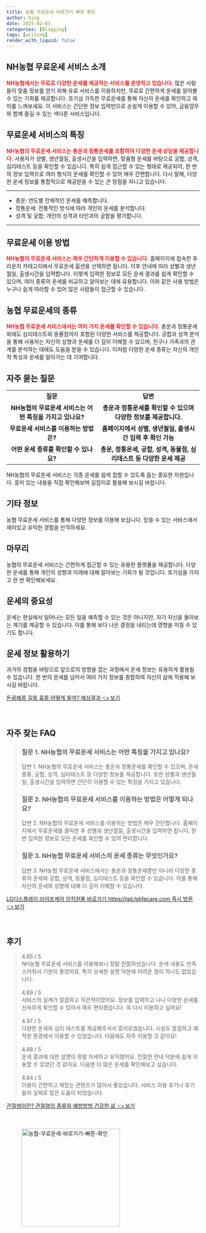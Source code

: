 ```yaml
---
title: 농협 무료운세 바로가기 빠른 확인
author: bing
date: 2025-02-03
categories: [Blogging]
tags: [writing]
render_with_liquid: false
---
```



<h2 id='NH농협_무료운세_소개'>NH농협 무료운세 서비스 소개</h2>

<p><b><span style="color: #ee2323;">NH농협에서는 무료로 다양한 운세를 제공하는 서비스를 운영하고 있습니다.</span></b> 많은 사람들이 맞춤 정보를 얻기 위해 유료 서비스를 이용하지만, 무료로 간편하게 운세를 알아볼 수 있는 기회를 제공합니다. 호기심 가득한 무료운세를 통해 자신의 운세를 확인하고 재미를 느껴보세요. 이 서비스는 간단한 정보 입력만으로 손쉽게 이용할 수 있어, 금융업무와 함께 즐길 수 있는 색다른 서비스입니다.</p>

<h2 id='무료운세의_특징'>무료운세 서비스의 특징</h2>

<p><b><span style="color: #ee2323;">NH농협의 무료운세 서비스는 총운과 정통운세를 포함하여 다양한 운세 상담을 제공합니다.</span></b> 사용자가 성별, 생년월일, 출생시간을 입력하면, 맞춤형 운세를 바탕으로 궁합, 성격, 심리테스트 등을 확인할 수 있습니다. 특히 쉽게 접근할 수 있는 형태로 제공되어, 한 번의 정보 입력으로 여러 형식의 운세를 확인할 수 있어 매우 간편합니다. 다시 말해, 다양한 운세 정보를 통합적으로 제공받을 수 있는 큰 장점을 지니고 있습니다.</p>

<hr />

<ul>
    <li>총운: 연도별 전체적인 운세를 예측합니다.</li>
    <li>정통운세: 전통적인 방식에 따라 개인의 운세를 분석합니다.</li>
    <li>성격 및 궁합: 개인의 성격과 타인과의 궁합을 평가합니다.</li>
</ul>

<hr />

<h2 id='무료운세_이용방법'>무료운세 이용 방법</h2>

<p><b><span style="color: #ee2323;">NH농협의 무료운세 서비스는 매우 간단하게 이용할 수 있습니다.</span></b> 홈페이지에 접속한 후 라운지 카테고리에서 무료운세 옵션을 선택하면 됩니다. 이후 안내에 따라 성별과 생년월일, 출생시간을 입력합니다. 이렇게 입력한 정보로 모든 운세 결과를 쉽게 확인할 수 있으며, 여러 종류의 운세를 비교하고 알아보는 데에 유용합니다. 이와 같은 사용 방법은 누구나 쉽게 따라할 수 있어 많은 사람들이 접근할 수 있습니다.</p>

<h2 id='농협 무료운세의_운세종류'>농협 무료운세의 종류</h2>

<p><b><span style="color: #ee2323;">NH농협 무료운세 서비스에서는 여러 가지 운세를 확인할 수 있습니다.</span></b> 총운과 정통운세 외에도 심리테스트와 동물점까지 포함된 다양한 서비스를 제공합니다. 궁합과 성격 분석을 통해 사용자는 자신의 성향과 운세를 더 깊이 이해할 수 있으며, 친구나 가족과의 관계를 분석하는 데에도 도움을 받을 수 있습니다. 이처럼 다양한 운세 종류는 자신의 개인적 특성과 운세를 알아가는 데 기여합니다.</p>

<h2 id='자주_묻는_질문'>자주 묻는 질문</h2>

<table>
    <tr>
        <td style="text-align: center; height: 17px;"><b>질문</b></td>
        <td style="text-align: center; height: 17px;"><b>답변</b></td>
    </tr>
    <tr>
        <td style="text-align: center; height: 17px;"><b>NH농협의 무료운세 서비스는 어떤 특징을 가지고 있나요?</b></td>
        <td style="text-align: center; height: 17px;"><b>총운과 정통운세를 확인할 수 있으며 다양한 정보를 제공합니다.</b></td>
    </tr>
    <tr>
        <td style="text-align: center; height: 17px;"><b>무료운세 서비스를 이용하는 방법은?</b></td>
        <td style="text-align: center; height: 17px;"><b>홈페이지에서 성별, 생년월일, 출생시간 입력 후 확인 가능</b></td>
    </tr>
    <tr>
        <td style="text-align: center; height: 17px;"><b>어떤 운세 종류를 확인할 수 있나요?</b></td>
        <td style="text-align: center; height: 17px;"><b>총운, 정통운세, 궁합, 성격, 동물점, 심리테스트 등 다양한 운세 제공</b></td>
    </tr>
</table>

<p>NH농협의 무료운세 서비스는 각종 운세를 쉽게 접할 수 있도록 돕는 중요한 자원입니다. 흥미 있는 내용을 직접 확인해보며 길잡이로 활용해 보시길 바랍니다.</p>

<h2 id='기타_정보'>기타 정보</h2>

<p>농협 무료운세 서비스를 통해 다양한 정보를 이용해 보십니다. 믿을 수 있는 서비스에서 재미있고 유익한 경험을 만끽하세요.</p>

<h2 id='마무리'>마무리</h2>

<p>농협의 무료운세 서비스는 간편하게 접근할 수 있는 유용한 플랫폼을 제공합니다. 다양한 운세를 통해 개인의 성향과 미래에 대해 알아보는 기회가 될 것입니다. 호기심을 가지고 한 번 확인해보세요.</p>

<h2 id='운세의_중요성'>운세의 중요성</h2>

<p>운세는 현실에서 일어나는 모든 일을 예측할 수 있는 것은 아니지만, 자기 자신을 돌아보는 계기를 제공할 수 있습니다. 이를 통해 보다 나은 결정을 내리는데 영향을 미칠 수 있기도 합니다.</p>

<h2 id='운세_정보_활용하기'>운세 정보 활용하기</h2>

<p>과거의 경험을 바탕으로 앞으로의 방향을 잡는 과정에서 운세 정보는 유용하게 활용될 수 있습니다. 한 번의 운세를 넘어서 여러 가지 정보를 종합하여 자신의 삶에 적용해 보시길 바랍니다.</p>


<p><a class="click-button" title="돈꿈해몽 길몽 흉몽 어떻게 될까? 예상결과" href="https://aptwhite.github.io/posts/%EB%8F%88%EA%BF%88%ED%95%B4%EB%AA%BD-%EA%B8%B8%EB%AA%BD-%ED%9D%89%EB%AA%BD-%EC%96%B4%EB%96%BB%EA%B2%8C-%EB%90%A0%EA%B9%8C-%EC%98%88%EC%83%81%EA%B2%B0%EA%B3%BC/" rel="dofollow">돈꿈해몽 길몽 흉몽 어떻게 될까? 예상결과 👈 보기</a></p><br>
<h2 id='자주_찾는_FAQ'>자주 찾는 FAQ</h2>
<div itemscope="" itemtype="https://schema.org/FAQPage">
<blockquote>
<div itemscope="" itemprop="mainEntity" itemtype="https://schema.org/Question">
<h3 itemprop="name">질문 1. NH농협의 무료운세 서비스는 어떤 특징을 가지고 있나요?</h3>
<div itemscope="" itemprop="acceptedAnswer" itemtype="https://schema.org/Answer">
<span itemprop="text">
<p>답변 1. NH농협의 무료운세 서비스는 총운과 정통운세를 확인할 수 있으며, 운세 종류, 궁합, 성격, 심리테스트 등 다양한 정보를 제공합니다. 또한 성별과 생년월일, 출생시간을 입력하면 간단히 이용할 수 있는 특징을 가지고 있습니다.</p>
</span>
</div>
</div>
<div itemscope="" itemprop="mainEntity" itemtype="https://schema.org/Question">
<h3 itemprop="name">질문 2. NH농협의 무료운세 서비스를 이용하는 방법은 어떻게 되나요?</h3>
<div itemscope="" itemprop="acceptedAnswer" itemtype="https://schema.org/Answer">
<span itemprop="text">
<p>답변 2. NH농협의 무료운세 서비스를 이용하는 방법은 매우 간단합니다. 홈페이지에서 무료운세를 클릭한 후 성별과 생년월일, 출생시간을 입력하면 됩니다. 한 번 입력한 정보로 모든 운세를 확인할 수 있어 편리합니다.</p>
</span>
</div>
</div>
<div itemscope="" itemprop="mainEntity" itemtype="https://schema.org/Question">
<h3 itemprop="name">질문 3. NH농협 무료운세 서비스의 운세 종류는 무엇인가요?</h3>
<div itemscope="" itemprop="acceptedAnswer" itemtype="https://schema.org/Answer">
<span itemprop="text">
<p>답변 3. NH농협 무료운세 서비스에서는 총운과 정통운세뿐만 아니라 다양한 종류의 운세와 궁합, 성격, 동물점, 심리테스트 등을 확인할 수 있습니다. 이를 통해 자신의 운세와 성향에 대해 더 깊이 이해할 수 있습니다.</p>
</span>
</div>
</div>
</blockquote>
</div>
<p><a class="click-button" title="LG디스플레이 라이프케어 임직원몰 바로가기 https//lgd.lglifecare.com 즉시 방문" href="https://aptwhite.github.io/posts/LG%EB%94%94%EC%8A%A4%ED%94%8C%EB%A0%88%EC%9D%B4-%EB%9D%BC%EC%9D%B4%ED%94%84%EC%BC%80%EC%96%B4-%EC%9E%84%EC%A7%81%EC%9B%90%EB%AA%B0-%EB%B0%94%EB%A1%9C%EA%B0%80%EA%B8%B0-httpslgd.lglifecare.com-%EC%A6%89%EC%8B%9C-%EB%B0%A9%EB%AC%B8/" rel="dofollow">LG디스플레이 라이프케어 임직원몰 바로가기 https//lgd.lglifecare.com 즉시 방문 👈 보기</a></p><br>
<h2 id='후기'>후기</h2>
<div itemscope itemtype="https://schema.org/Product">
  <blockquote>
  <div itemprop="review" itemscope itemtype="https://schema.org/Review">
      <div itemprop="reviewRating" itemscope itemtype="https://schema.org/Rating"> <span itemprop="ratingValue">4.85</span> / <span itemprop="bestRating">5</span> </div>
      <span itemprop="reviewBody">NH농협 무료운세 서비스를 이용해보니 정말 친절하셨습니다. 운세 내용도 만족스러워서 기분이 좋았어요. 특히 상세한 설명 덕분에 어려운 점이 하나도 없었습니다.</span>
  </div>
  <br>
  <div itemprop="review" itemscope itemtype="https://schema.org/Review">
      <div itemprop="reviewRating" itemscope itemtype="https://schema.org/Rating"> <span itemprop="ratingValue">4.89</span> / <span itemprop="bestRating">5</span> </div>
      <span itemprop="reviewBody">서비스의 설계가 깔끔하고 직관적이었어요. 정보를 입력하고 나니 다양한 운세를 신속하게 확인할 수 있어서 매우 편리했습니다. 꼭 다시 이용하고 싶어요!</span>
  </div>
  <br>
  <div itemprop="review" itemscope itemtype="https://schema.org/Review">
      <div itemprop="reviewRating" itemscope itemtype="https://schema.org/Rating"> <span itemprop="ratingValue">4.97</span> / <span itemprop="bestRating">5</span> </div>
      <span itemprop="reviewBody">다양한 운세와 심리 테스트를 제공해주셔서 흥미로웠습니다. 시설도 깔끔하고 쾌적한 환경에서 이용할 수 있었습니다. 다음에도 자주 이용할 것 같아요!</span>
  </div>
  <br>
  <div itemprop="review" itemscope itemtype="https://schema.org/Review">
      <div itemprop="reviewRating" itemscope itemtype="https://schema.org/Rating"> <span itemprop="ratingValue">4.88</span> / <span itemprop="bestRating">5</span> </div>
      <span itemprop="reviewBody">운세 결과에 대한 설명이 정말 자세하고 유익했어요. 친절한 안내 덕분에 쉽게 이용할 수 있었던 것 같아요. 다음엔 더 많은 운세를 확인해보고 싶습니다.</span>
  </div>
  <br>
  <div itemprop="review" itemscope itemtype="https://schema.org/Review">
      <div itemprop="reviewRating" itemscope itemtype="https://schema.org/Rating"> <span itemprop="ratingValue">4.84</span> / <span itemprop="bestRating">5</span> </div>
      <span itemprop="reviewBody">이용이 간편하고 재밌는 콘텐츠가 많아서 좋았습니다. 서비스 이용 후기나 후기들이 실제로 많은 도움이 되었습니다.</span>
  </div>
  </blockquote>
</div>
<p><a class="click-button" title="관절염이란? 관절염의 종류와 예방방법 건강한 삶" href="https://aptwhite.github.io/posts/%EA%B4%80%EC%A0%88%EC%97%BC%EC%9D%B4%EB%9E%80-%EA%B4%80%EC%A0%88%EC%97%BC%EC%9D%98-%EC%A2%85%EB%A5%98%EC%99%80-%EC%98%88%EB%B0%A9%EB%B0%A9%EB%B2%95-%EA%B1%B4%EA%B0%95%ED%95%9C-%EC%82%B6/" rel="dofollow">관절염이란? 관절염의 종류와 예방방법 건강한 삶 👈 보기</a></p><br>
<figure class="image"><img src="https://aptwhite.github.io/assets/img/thumbnail/농협-무료운세-바로가기-빠른-확인.webp" alt="농협-무료운세-바로가기-빠른-확인" width="256" height="256"></figure>